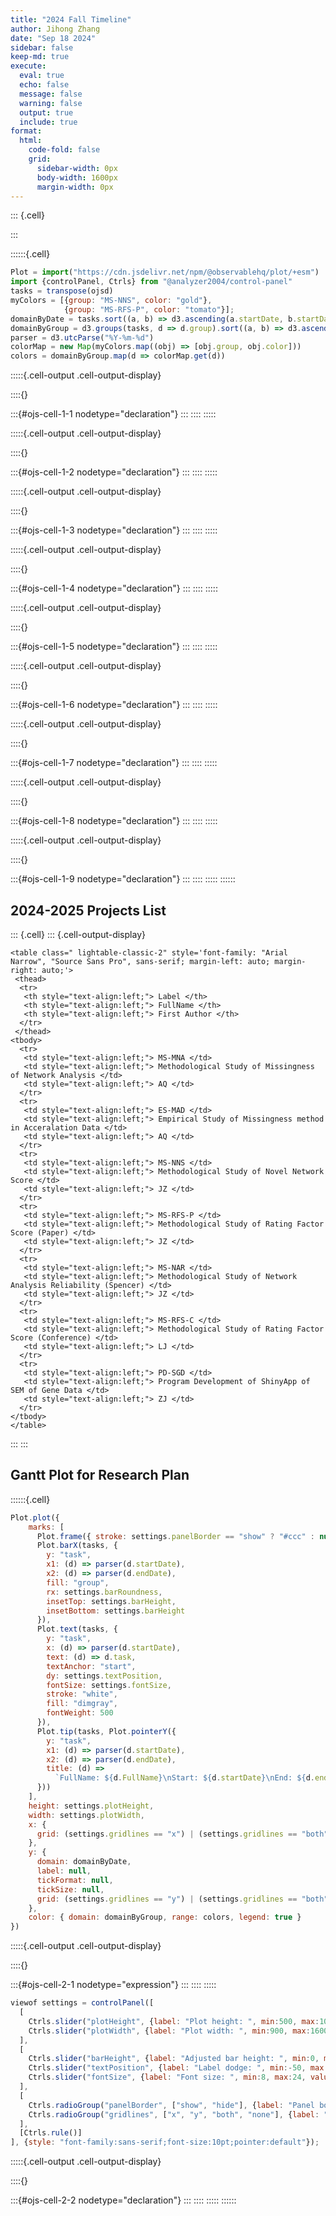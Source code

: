 ```yaml
---
title: "2024 Fall Timeline"
author: Jihong Zhang
date: "Sep 18 2024" 
sidebar: false
keep-md: true
execute:
  eval: true
  echo: false
  message: false
  warning: false
  output: true
  include: true
format: 
  html:
    code-fold: false
    grid:
      sidebar-width: 0px
      body-width: 1600px
      margin-width: 0px
---
```



::: {.cell}

:::



::::::{.cell}

```{.js .cell-code .hidden startFrom="45" source-offset="-0"}
Plot = import("https://cdn.jsdelivr.net/npm/@observablehq/plot/+esm")
import {controlPanel, Ctrls} from "@analyzer2004/control-panel"
tasks = transpose(ojsd)
myColors = [{group: "MS-NNS", color: "gold"},
            {group: "MS-RFS-P", color: "tomato"}];
domainByDate = tasks.sort((a, b) => d3.ascending(a.startDate, b.startDate)).map(d => d.task)
domainByGroup = d3.groups(tasks, d => d.group).sort((a, b) => d3.ascending(a.startDate, b.startDate)).map(d => d[0])
parser = d3.utcParse("%Y-%m-%d")
colorMap = new Map(myColors.map((obj) => [obj.group, obj.color]))
colors = domainByGroup.map(d => colorMap.get(d))
```

:::::{.cell-output .cell-output-display}

::::{}

:::{#ojs-cell-1-1 nodetype="declaration"}
:::
::::
:::::

:::::{.cell-output .cell-output-display}

::::{}

:::{#ojs-cell-1-2 nodetype="declaration"}
:::
::::
:::::

:::::{.cell-output .cell-output-display}

::::{}

:::{#ojs-cell-1-3 nodetype="declaration"}
:::
::::
:::::

:::::{.cell-output .cell-output-display}

::::{}

:::{#ojs-cell-1-4 nodetype="declaration"}
:::
::::
:::::

:::::{.cell-output .cell-output-display}

::::{}

:::{#ojs-cell-1-5 nodetype="declaration"}
:::
::::
:::::

:::::{.cell-output .cell-output-display}

::::{}

:::{#ojs-cell-1-6 nodetype="declaration"}
:::
::::
:::::

:::::{.cell-output .cell-output-display}

::::{}

:::{#ojs-cell-1-7 nodetype="declaration"}
:::
::::
:::::

:::::{.cell-output .cell-output-display}

::::{}

:::{#ojs-cell-1-8 nodetype="declaration"}
:::
::::
:::::

:::::{.cell-output .cell-output-display}

::::{}

:::{#ojs-cell-1-9 nodetype="declaration"}
:::
::::
:::::
::::::






## 2024-2025 Projects List





::: {.cell}
::: {.cell-output-display}

`````{=html}
<table class=" lightable-classic-2" style='font-family: "Arial Narrow", "Source Sans Pro", sans-serif; margin-left: auto; margin-right: auto;'>
 <thead>
  <tr>
   <th style="text-align:left;"> Label </th>
   <th style="text-align:left;"> FullName </th>
   <th style="text-align:left;"> First Author </th>
  </tr>
 </thead>
<tbody>
  <tr>
   <td style="text-align:left;"> MS-MNA </td>
   <td style="text-align:left;"> Methodological Study of Missingness of Network Analysis </td>
   <td style="text-align:left;"> AQ </td>
  </tr>
  <tr>
   <td style="text-align:left;"> ES-MAD </td>
   <td style="text-align:left;"> Empirical Study of Missingness method in Acceralation Data </td>
   <td style="text-align:left;"> AQ </td>
  </tr>
  <tr>
   <td style="text-align:left;"> MS-NNS </td>
   <td style="text-align:left;"> Methodological Study of Novel Network Score </td>
   <td style="text-align:left;"> JZ </td>
  </tr>
  <tr>
   <td style="text-align:left;"> MS-RFS-P </td>
   <td style="text-align:left;"> Methodological Study of Rating Factor Score (Paper) </td>
   <td style="text-align:left;"> JZ </td>
  </tr>
  <tr>
   <td style="text-align:left;"> MS-NAR </td>
   <td style="text-align:left;"> Methodological Study of Network Analysis Reliability (Spencer) </td>
   <td style="text-align:left;"> JZ </td>
  </tr>
  <tr>
   <td style="text-align:left;"> MS-RFS-C </td>
   <td style="text-align:left;"> Methodological Study of Rating Factor Score (Conference) </td>
   <td style="text-align:left;"> LJ </td>
  </tr>
  <tr>
   <td style="text-align:left;"> PD-SGD </td>
   <td style="text-align:left;"> Program Development of ShinyApp of SEM of Gene Data </td>
   <td style="text-align:left;"> ZJ </td>
  </tr>
</tbody>
</table>

`````

:::
:::





## Gantt Plot for Research Plan







::::::{.cell}

```{.js .cell-code .hidden startFrom="68" source-offset="-0"}
Plot.plot({
    marks: [
      Plot.frame({ stroke: settings.panelBorder == "show" ? "#ccc" : null }),
      Plot.barX(tasks, {
        y: "task",
        x1: (d) => parser(d.startDate),
        x2: (d) => parser(d.endDate),
        fill: "group",
        rx: settings.barRoundness,
        insetTop: settings.barHeight,
        insetBottom: settings.barHeight
      }),
      Plot.text(tasks, {
        y: "task",
        x: (d) => parser(d.startDate),
        text: (d) => d.task,
        textAnchor: "start",
        dy: settings.textPosition,
        fontSize: settings.fontSize,
        stroke: "white",
        fill: "dimgray",
        fontWeight: 500
      }),
      Plot.tip(tasks, Plot.pointerY({
        y: "task",
        x1: (d) => parser(d.startDate),
        x2: (d) => parser(d.endDate),
        title: (d) =>
          `FullName: ${d.FullName}\nStart: ${d.startDate}\nEnd: ${d.endDate}`
      }))
    ],
    height: settings.plotHeight,
    width: settings.plotWidth,
    x: { 
      grid: (settings.gridlines == "x") | (settings.gridlines == "both") ? true : null 
    },
    y: {
      domain: domainByDate,
      label: null,
      tickFormat: null,
      tickSize: null,
      grid: (settings.gridlines == "y") | (settings.gridlines == "both") ? true : null
    },
    color: { domain: domainByGroup, range: colors, legend: true }
})
```

:::::{.cell-output .cell-output-display}

::::{}

:::{#ojs-cell-2-1 nodetype="expression"}
:::
::::
:::::

```{.js .cell-code .hidden startFrom="114" source-offset="-1355"}
viewof settings = controlPanel([
  [
    Ctrls.slider("plotHeight", {label: "Plot height: ", min:500, max:1000, value:600}),
    Ctrls.slider("plotWidth", {label: "Plot width: ", min:900, max:1600, value:1365})
  ],
  [
    Ctrls.slider("barHeight", {label: "Adjusted bar height: ", min:0, max:20, value:10}),
    Ctrls.slider("textPosition", {label: "Label dodge: ", min:-50, max:50, value:0}),
    Ctrls.slider("fontSize", {label: "Font size: ", min:8, max:24, value:17})
  ],
  [    
    Ctrls.radioGroup("panelBorder", ["show", "hide"], {label: "Panel border:", value: "show"}),    
    Ctrls.radioGroup("gridlines", ["x", "y", "both", "none"], {label: "Gridlines:", value: "x"})
  ],
  [Ctrls.rule()]
], {style: "font-family:sans-serif;font-size:10pt;pointer:default"});
```

:::::{.cell-output .cell-output-display}

::::{}

:::{#ojs-cell-2-2 nodetype="declaration"}
:::
::::
:::::
::::::
